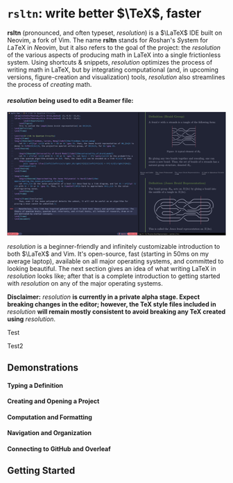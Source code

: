 # `rsltn`: write better $\TeX$, faster
**rsltn** (pronounced, and often typeset, *resolution*) is a $\LaTeX$ IDE built on Neovim, a fork of Vim. The name **rsltn** stands for *R*oshan's *S*ystem for *L*a*T*eX in *N*eovim, but it also refers to the goal of the project: the *resolution* of the various aspects of producing math in LaTeX into a single frictionless system. Using shortcuts & snippets, *resolution* optimizes the process of writing math in LaTeX, but by integrating computational (and, in upcoming versions, figure-creation and visualization) tools, *resolution* also streamlines the process of *creating* math. 

#### *resolution* being used to edit a Beamer file: 
![*resolution* being used to edit a beamer file](./images/introduction.png)

*resolution* is a beginner-friendly and infinitely customizable introduction to both $\LaTeX$ and Vim. It's open-source, fast (starting in 50ms on my average laptop), available on all major operating systems, and committed to looking beautiful. The next section gives an idea of what writing LaTeX in *resolution* looks like; after that is a complete introduction to getting started with *resolution* on any of the major operating systems.

**Disclaimer:** *resolution* **is currently in a private alpha stage. Expect breaking changes in the editor; however, the TeX style files included in** *resolution* **will remain mostly consistent to avoid breaking any TeX created using** *resolution*.

Test

Test2

## Demonstrations

#### Typing a Definition

#### Creating and Opening a Project

#### Computation and Formatting

#### Navigation and Organization

#### Connecting to GitHub and Overleaf

## Getting Started
